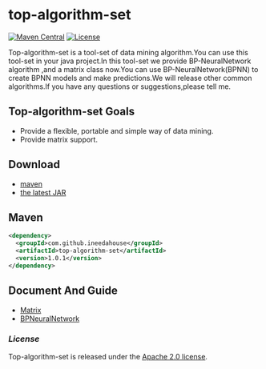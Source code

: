 # top-algorithm-set

[![Maven Central](https://img.shields.io/maven-central/v/com.github.ineedahouse/top-algorithm-set.svg?label=Maven%20Central)](https://search.maven.org/search?q=g:%22com.github.ineedahouse%22%20AND%20a:%22top-algorithm-set%22)  [![License](https://img.shields.io/badge/license-Apache%202-4EB1BA.svg)](https://www.apache.org/licenses/LICENSE-2.0.html)

Top-algorithm-set is a tool-set of data mining algorithm.You can use this tool-set in your java project.In this tool-set we provide BP-NeuralNetwork algorithm ,and a matrix class now.You can use BP-NeuralNetwork(BPNN) to create BPNN models and make predictions.We will release other common algorithms.If you have any questions or suggestions,please tell me.

## Top-algorithm-set Goals

- Provide a flexible, portable and simple way of data mining.
- Provide matrix support.

## Download

- [maven][1]
- [the latest JAR][2]

[1]: https://repo1.maven.org/maven2/com/github/ineedahouse/top-algorithm-set/
[2]: https://search.maven.org/remote_content?g=com.github.ineedahouse&amp;a=top-algorithm-set&amp;v=LATEST

## Maven

```xml
<dependency>
  <groupId>com.github.ineedahouse</groupId>
  <artifactId>top-algorithm-set</artifactId>
  <version>1.0.1</version>
</dependency>
```

## Document And Guide
- [Matrix][3]
- [BPNeuralNetwork][4]

[3]: https://github.com/ineedahouse/top-algorithm-set-doc/tree/master/doc/Matrix
[4]: https://github.com/ineedahouse/top-algorithm-set-doc/blob/master/doc/bpnn/BPNeuralNetwork.md

### *License*

Top-algorithm-set is released under the [Apache 2.0 license](LICENSE).


